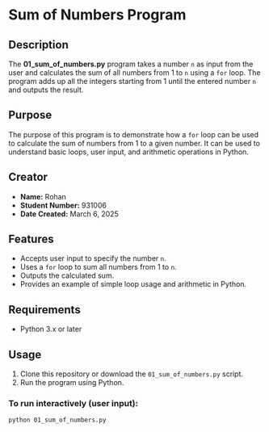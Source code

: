 # Sum of Numbers Program

## Description
The **01_sum_of_numbers.py** program takes a number `n` as input from the user and calculates the sum of all numbers from 1 to `n` using a `for` loop. The program adds up all the integers starting from 1 until the entered number `n` and outputs the result.

## Purpose
The purpose of this program is to demonstrate how a `for` loop can be used to calculate the sum of numbers from 1 to a given number. It can be used to understand basic loops, user input, and arithmetic operations in Python.

## Creator
- **Name:** Rohan 
- **Student Number:** 931006
- **Date Created:** March 6, 2025

## Features
- Accepts user input to specify the number `n`.
- Uses a `for` loop to sum all numbers from 1 to `n`.
- Outputs the calculated sum.
- Provides an example of simple loop usage and arithmetic in Python.

## Requirements
- Python 3.x or later

## Usage
1. Clone this repository or download the `01_sum_of_numbers.py` script.
2. Run the program using Python.

### To run interactively (user input):
```bash
python 01_sum_of_numbers.py
